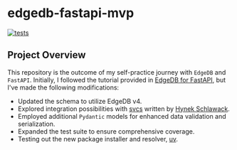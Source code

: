 # edgedb-fastapi-mvp
[![tests](https://github.com/jrycw/edgedb-fastapi-mvp/actions/workflows/pytest.yml/badge.svg?branch=master)](https://github.com/jrycw/edgedb-fastapi-mvp/actions/workflows/pytest.yml)

## Project Overview
This repository is the outcome of my self-practice journey with `EdgeDB` and `FastAPI`. Initially, I followed the tutorial provided in [EdgeDB for FastAPI](https://www.edgedb.com/docs/guides/tutorials/rest_apis_with_fastapi), but I've made the following modifications:

* Updated the schema to utilize EdgeDB v4.
* Explored integration possibilities with [svcs](https://svcs.hynek.me/en/stable/index.html) written by [Hynek Schlawack](https://hynek.me/).
* Employed additional `Pydantic` models for enhanced data validation and serialization.
* Expanded the test suite to ensure comprehensive coverage.
* Testing out the new package installer and resolver, [uv](https://github.com/astral-sh/uv).